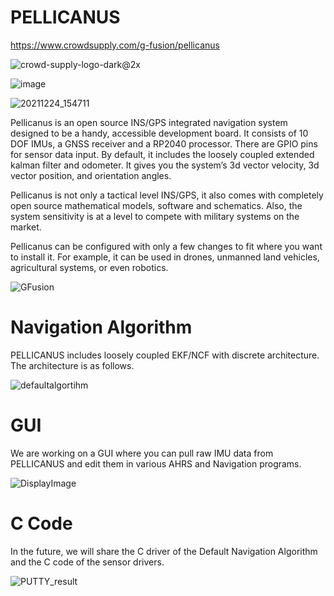 # PELLICANUS
https://www.crowdsupply.com/g-fusion/pellicanus

![crowd-supply-logo-dark@2x](https://user-images.githubusercontent.com/78763530/150209087-3343a52b-b8f7-4014-8455-4775039dd88b.png)

![image](https://user-images.githubusercontent.com/78763530/149827798-d9480e51-b02b-4c99-bfbe-de5ced77979b.png)

![20211224_154711](https://user-images.githubusercontent.com/78763530/149828149-ae5b037b-489c-4200-96d9-f780288ae33e.jpg)


Pellicanus is an open source INS/GPS integrated navigation system designed to be a handy, accessible development board. It consists of 10 DOF IMUs, a GNSS receiver and a RP2040 processor. There are GPIO pins for sensor data input. By default, it includes the loosely coupled extended kalman filter and odometer. It gives you the system’s 3d vector velocity, 3d vector position, and orientation angles.

Pellicanus is not only a tactical level INS/GPS, it also comes with completely open source mathematical models, software and schematics. Also, the system sensitivity is at a level to compete with military systems on the market.

Pellicanus can be configured with only a few changes to fit where you want to install it. For example, it can be used in drones, unmanned land vehicles, agricultural systems, or even robotics.

![GFusion](https://user-images.githubusercontent.com/78763530/149828035-9aa356ae-d224-4f8a-8faf-f423bed22c54.png)

# Navigation Algorithm
PELLICANUS includes loosely coupled EKF/NCF with discrete architecture. The architecture is as follows.

![defaultalgortihm](https://user-images.githubusercontent.com/78763530/150411685-8fd9774f-e29a-49a3-9d9a-58852d81ff50.png)

# GUI
We are working on a GUI where you can pull raw IMU data from PELLICANUS and edit them in various AHRS and Navigation programs.

![DisplayImage](https://user-images.githubusercontent.com/78763530/150698839-64f83870-bc07-46b9-8f1c-7df0c6f1497c.jpg)

# C Code
In the future, we will share the C driver of the Default Navigation Algorithm and the C code of the sensor drivers.

![PUTTY_result](https://user-images.githubusercontent.com/78763530/150804931-6b9ff653-b2a6-47cf-9c71-cb9c94e06441.png)


